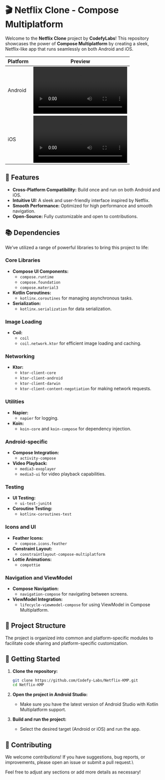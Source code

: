 # 🎬 Netflix Clone - Compose Multiplatform

Welcome to the **Netflix Clone** project by **CodefyLabs**! This repository showcases the power of **Compose Multiplatform** by creating a sleek, Netflix-like app that runs seamlessly on both Android and iOS.

| Platform | Preview |
| -------- | ------- |
| Android  | ![Android Demo](https://raw.githubusercontent.com/Codefy-Labs/Netflix-KMP/blob/develop/NetflixCloneKMP-Android.mp4) |
| iOS      | ![iOS Demo](https://raw.githubusercontent.com/Codefy-Labs/Netflix-KMP/blob/develop/NetflixCloneKMP-IOS.mp4) |


## 🚀 Features

- **Cross-Platform Compatibility:** Build once and run on both Android and iOS.
- **Intuitive UI:** A sleek and user-friendly interface inspired by Netflix.
- **Smooth Performance:** Optimized for high performance and smooth navigation.
- **Open-Source:** Fully customizable and open to contributions.

## 📚 Dependencies

We’ve utilized a range of powerful libraries to bring this project to life:

### Core Libraries

- **Compose UI Components:** 
  - `compose.runtime`
  - `compose.foundation`
  - `compose.material3`
- **Kotlin Coroutines:** 
  - `kotlinx.coroutines` for managing asynchronous tasks.
- **Serialization:** 
  - `kotlinx.serialization` for data serialization.

### Image Loading

- **Coil:** 
  - `coil`
  - `coil.network.ktor` for efficient image loading and caching.

### Networking

- **Ktor:** 
  - `ktor-client-core`
  - `ktor-client-android`
  - `ktor-client-darwin`
  - `ktor-client-content-negotiation` for making network requests.

### Utilities

- **Napier:** 
  - `napier` for logging.
- **Koin:** 
  - `koin-core` and `koin-compose` for dependency injection.

### Android-specific

- **Compose Integration:** 
  - `activity-compose`
- **Video Playback:** 
  - `media3-exoplayer`
  - `media3-ui` for video playback capabilities.

### Testing

- **UI Testing:** 
  - `ui-test-junit4`
- **Coroutine Testing:** 
  - `kotlinx-coroutines-test`

### Icons and UI

- **Feather Icons:** 
  - `compose.icons.feather`
- **Constraint Layout:** 
  - `constraintlayout-compose-multiplatform`
- **Lottie Animations:** 
  - `compottie`

### Navigation and ViewModel

- **Compose Navigation:** 
  - `navigation-compose` for navigating between screens.
- **ViewModel Integration:** 
  - `lifecycle-viewmodel-compose` for using ViewModel in Compose Multiplatform.

## 📂 Project Structure

The project is organized into common and platform-specific modules to facilitate code sharing and platform-specific customization.

## 🚀 Getting Started

1. **Clone the repository:**
   ```bash
   git clone https://github.com/Codefy-Labs/Netflix-KMP.git
   cd Netflix-KMP
   ```

2. **Open the project in Android Studio:**
   - Make sure you have the latest version of Android Studio with Kotlin Multiplatform support.

3. **Build and run the project:**
   - Select the desired target (Android or iOS) and run the app.

## 🤝 Contributing

We welcome contributions! If you have suggestions, bug reports, or improvements, please open an issue or submit a pull request.\

Feel free to adjust any sections or add more details as necessary!
